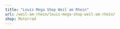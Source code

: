 ```yaml
---
title: "Louis Mega Shop Weil am Rhein"
url: /weil-am-rhein/louis-mega-shop-weil-am-rhein/
shop: Motorrad
---
```

